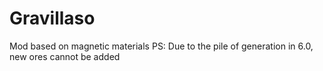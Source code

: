 # Gravillaso
Mod based on magnetic materials
PS: Due to the pile of generation in 6.0, new ores cannot be added
